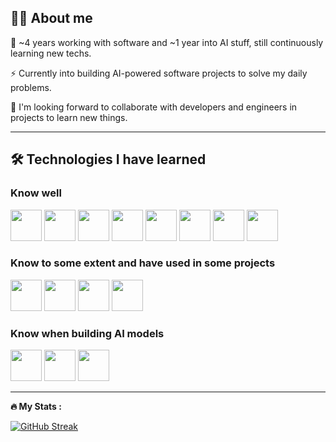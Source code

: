 ## :man_technologist: About me

:telescope: ~4 years working with software and ~1 year into AI stuff, still continuously learning new techs.

:zap: Currently into building AI-powered software projects to solve my daily problems.

:seedling: I'm looking forward to collaborate with developers and engineers in projects to learn new things.

---

## :hammer_and_wrench: Technologies I have learned

### Know well
<span><img width="50px" src="https://cdn.jsdelivr.net/gh/devicons/devicon@latest/icons/html5/html5-original.svg" /></span>
<span><img width="50px" src="https://cdn.jsdelivr.net/gh/devicons/devicon@latest/icons/css3/css3-original.svg" /></span>
<span><img width="50px" src="https://cdn.jsdelivr.net/gh/devicons/devicon@latest/icons/javascript/javascript-original.svg" /></span>
<span><img width="50px" src="https://cdn.jsdelivr.net/gh/devicons/devicon@latest/icons/tailwindcss/tailwindcss-original.svg" /></span>
<span><img width="50px" src="https://cdn.jsdelivr.net/gh/devicons/devicon@latest/icons/react/react-original.svg" /></span>
<span><img width="50px" src="https://cdn.jsdelivr.net/gh/devicons/devicon@latest/icons/nextjs/nextjs-original.svg" /></span>
<span><img width="50px" src="https://cdn.jsdelivr.net/gh/devicons/devicon@latest/icons/nodejs/nodejs-original.svg" /></span>
<span><img width="50px" src="https://cdn.jsdelivr.net/gh/devicons/devicon@latest/icons/nestjs/nestjs-original.svg" /></span>

### Know to some extent and have used in some projects
<span><img width="50px" src="https://cdn.jsdelivr.net/gh/devicons/devicon@latest/icons/docker/docker-original.svg" /></span>
<span><img width="50px" src="https://cdn.jsdelivr.net/gh/devicons/devicon@latest/icons/nginx/nginx-original.svg" /></span>
<span><img width="50px" src="https://cdn.jsdelivr.net/gh/devicons/devicon@latest/icons/amazonwebservices/amazonwebservices-original-wordmark.svg" /></span>
<span><img width="50px" src="https://cdn.jsdelivr.net/gh/devicons/devicon@latest/icons/terraform/terraform-original.svg" /></span>

### Know when building AI models
<span><img width="50px" src="https://cdn.jsdelivr.net/gh/devicons/devicon@latest/icons/python/python-original.svg" /></span>
<span><img width="50px" src="https://cdn.jsdelivr.net/gh/devicons/devicon@latest/icons/pytorch/pytorch-original.svg" /></span>
<span><img width="50px" src="https://cdn.jsdelivr.net/gh/devicons/devicon@latest/icons/tensorflow/tensorflow-original.svg" /></span>

---

**:fire: My Stats :**

[![GitHub Streak](http://github-readme-streak-stats.herokuapp.com?user=alphazero-wd&theme=dark&background=000000)](https://git.io/streak-stats)
